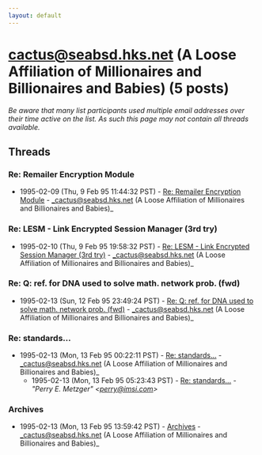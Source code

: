 ```yaml
---
layout: default
---
```


# cactus@seabsd.hks.net (A Loose Affiliation of Millionaires and Billionaires and Babies) (5 posts)

_Be aware that many list participants used multiple email addresses over their time active on the list. As such this page may not contain all threads available._

## Threads

### Re: Remailer Encryption Module
+ 1995-02-09 (Thu, 9 Feb 95 11:44:32 PST) - [Re: Remailer Encryption Module](/archive/1995/02/3cfaa20a05331db8c485a828a7b198cb38b2986504eb4c39b9c39d266cb35b9f) - _cactus@seabsd.hks.net (A Loose Affiliation of Millionaires and Billionaires and Babies)_

### Re: LESM - Link Encrypted Session Manager (3rd try)
+ 1995-02-10 (Thu, 9 Feb 95 19:58:32 PST) - [Re: LESM - Link Encrypted Session Manager (3rd try)](/archive/1995/02/a158e24fce33f3796b45e80dc6287043d367928337de7126a78ac306a12ec9a8) - _cactus@seabsd.hks.net (A Loose Affiliation of Millionaires and Billionaires and Babies)_

### Re: Q: ref. for DNA used to solve math. network prob. (fwd)
+ 1995-02-13 (Sun, 12 Feb 95 23:49:24 PST) - [Re: Q: ref. for DNA used to solve math. network prob. (fwd)](/archive/1995/02/fe0308d447cdc51d6c5ea3ef0ddf863ce0b5f96b6666bc6a1e2ede484a49ed1b) - _cactus@seabsd.hks.net (A Loose Affiliation of Millionaires and Billionaires and Babies)_

### Re: standards...
+ 1995-02-13 (Mon, 13 Feb 95 00:22:11 PST) - [Re: standards...](/archive/1995/02/01c67024cd860febe8b35095360203eff53f820faa22a7f3c30205ef7a1aab44) - _cactus@seabsd.hks.net (A Loose Affiliation of Millionaires and Billionaires and Babies)_
  + 1995-02-13 (Mon, 13 Feb 95 05:23:43 PST) - [Re: standards...](/archive/1995/02/4bce71720ae34eac725e7a6c8cdd0d989c093a4d101ef59ee41918e92a2ee7e3) - _"Perry E. Metzger" \<perry@imsi.com\>_

### Archives
+ 1995-02-13 (Mon, 13 Feb 95 13:59:42 PST) - [Archives](/archive/1995/02/fce5d3e07da8b9f733f5b62dd59eb127b95f42cd90d131ef62d7e33b8e3a3ea3) - _cactus@seabsd.hks.net (A Loose Affiliation of Millionaires and Billionaires and Babies)_

